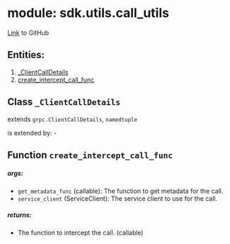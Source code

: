 # module: sdk.utils.call_utils

[Link](https://github.com/singnet/snet-sdk-python/blob/master/snet/sdk/utils/call_utils.py) to GitHub

## Entities:
1. [_ClientCallDetails](#class-clientcalldetails)
2. [create_intercept_call_func](#function-create-intercept-call_func)

## Class `_ClientCallDetails`

extends `grpc.ClientCallDetails`, `namedtuple`

is extended by: -

## Function `create_intercept_call_func`

##### args:

- `get_metadata_func` (callable): The function to get metadata for the call.
- `service_client` (ServiceClient): The service client to use for the call.

##### returns:

- The function to intercept the call. (callable)